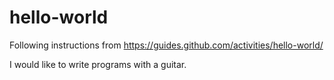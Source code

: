 # hello-world
Following instructions from https://guides.github.com/activities/hello-world/

I would like to write programs with a guitar.
